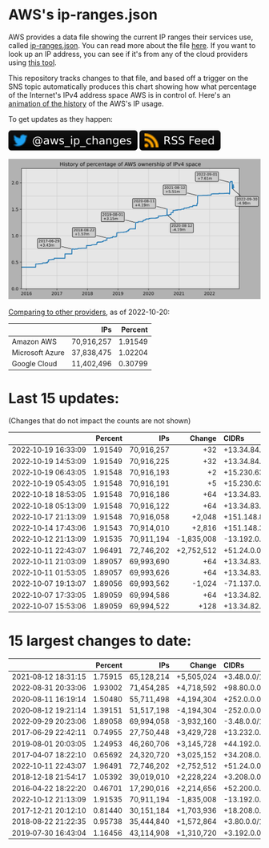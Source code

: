 # AWS's ip-ranges.json

AWS provides a data file showing the current IP ranges their
services use, called [ip-ranges.json](https://ip-ranges.amazonaws.com/ip-ranges.json).
You can read more about the file [here](https://docs.aws.amazon.com/general/latest/gr/aws-ip-ranges.html).
If you want to look up an IP address, you can see if it's from any of the cloud providers using [this tool](https://cloud-ips.s3-us-west-2.amazonaws.com/index.html).

This repository tracks changes to that file, and based off a trigger on the SNS topic 
automatically produces this chart showing how what percentage of the Internet's IPv4 
address space AWS is in control of.  Here's an 
[animation of the history](https://youtu.be/Su25yl7eol8) of the AWS's IP usage.

To get updates as they happen:

[![@aws_ip_changes on twitter](images/twitter_badge.svg)](https://twitter.com/aws_ip_changes) [![RSS Icon](images/rss_badge.svg)](https://raw.githubusercontent.com/seligman/aws-ip-ranges/master/rss.xml)

![History of AWS](history_count.svg)

[Comparing to other providers](https://github.com/seligman/cloud_sizes), as of 2022-10-20:

| | IPs | Percent |
| --- | ---: | ---: |
| Amazon AWS | 70,916,257 | 1.91549 |
| Microsoft Azure | 37,838,475 | 1.02204 |
| Google Cloud | 11,402,496 | 0.30799 |


# Last 15 updates:

(Changes that do not impact the counts are not shown)

| | Percent | IPs | Change | CIDRs |
| :--- | ---: | ---: | ---: | :--- |
| 2022&#8209;10&#8209;19&nbsp;16:33:09 | 1.91549 | 70,916,257 | +32 | +13.34.84.32/27 |
| 2022&#8209;10&#8209;19&nbsp;14:53:09 | 1.91549 | 70,916,225 | +32 | +13.34.84.0/27 |
| 2022&#8209;10&#8209;19&nbsp;06:43:05 | 1.91548 | 70,916,193 | +2 | +15.230.63.2/32,&nbsp;+15.230.63.6/32 |
| 2022&#8209;10&#8209;19&nbsp;05:43:05 | 1.91548 | 70,916,191 | +5 | +15.230.63.0/31,&nbsp;+15.230.63.4/31,&nbsp;+15.230.63.3/32 |
| 2022&#8209;10&#8209;18&nbsp;18:53:05 | 1.91548 | 70,916,186 | +64 | +13.34.83.192/26 |
| 2022&#8209;10&#8209;18&nbsp;05:13:09 | 1.91548 | 70,916,122 | +64 | +13.34.83.128/26 |
| 2022&#8209;10&#8209;17&nbsp;21:13:09 | 1.91548 | 70,916,058 | +2,048 | +151.148.8.0/21 |
| 2022&#8209;10&#8209;14&nbsp;17:43:06 | 1.91543 | 70,914,010 | +2,816 | +151.148.32.0/21,&nbsp;+151.148.40.0/23,&nbsp;+15.230.95.0/24 |
| 2022&#8209;10&#8209;12&nbsp;21:13:09 | 1.91535 | 70,911,194 | -1,835,008 | -13.192.0.0/13,&nbsp;-16.28.0.0/14,&nbsp;-40.172.0.0/14,&nbsp;... |
| 2022&#8209;10&#8209;11&nbsp;22:43:07 | 1.96491 | 72,746,202 | +2,752,512 | +51.24.0.0/13,&nbsp;+57.104.0.0/13,&nbsp;+51.20.0.0/14,&nbsp;... |
| 2022&#8209;10&#8209;11&nbsp;21:03:09 | 1.89057 | 69,993,690 | +64 | +13.34.83.64/26 |
| 2022&#8209;10&#8209;11&nbsp;01:53:05 | 1.89057 | 69,993,626 | +64 | +13.34.83.0/26 |
| 2022&#8209;10&#8209;07&nbsp;19:13:07 | 1.89056 | 69,993,562 | -1,024 | -71.137.0.0/22 |
| 2022&#8209;10&#8209;07&nbsp;17:33:05 | 1.89059 | 69,994,586 | +64 | +13.34.82.192/26 |
| 2022&#8209;10&#8209;07&nbsp;15:53:06 | 1.89059 | 69,994,522 | +128 | +13.34.82.64/26,&nbsp;+13.34.82.128/26 |


# 15 largest changes to date:

| | Percent | IPs | Change | CIDRs |
| :--- | ---: | ---: | ---: | :--- |
| 2021&#8209;08&#8209;12&nbsp;18:31:15 | 1.75915 | 65,128,214 | +5,505,024 | +3.48.0.0/12,&nbsp;+35.96.0.0/12,&nbsp;+3.152.0.0/13,&nbsp;... |
| 2022&#8209;08&#8209;31&nbsp;20:33:06 | 1.93002 | 71,454,285 | +4,718,592 | +98.80.0.0/12,&nbsp;+184.32.0.0/12,&nbsp;+13.184.0.0/13,&nbsp;... |
| 2020&#8209;08&#8209;11&nbsp;16:19:14 | 1.50480 | 55,711,498 | +4,194,304 | +252.0.0.0/10 |
| 2020&#8209;08&#8209;12&nbsp;19:21:14 | 1.39151 | 51,517,198 | -4,194,304 | -252.0.0.0/10 |
| 2022&#8209;09&#8209;29&nbsp;20:23:06 | 1.89058 | 69,994,058 | -3,932,160 | -3.48.0.0/12,&nbsp;-35.96.0.0/12,&nbsp;-3.240.0.0/13,&nbsp;... |
| 2017&#8209;06&#8209;29&nbsp;22:42:11 | 0.74955 | 27,750,448 | +3,429,728 | +13.232.0.0/13,&nbsp;+34.240.0.0/13,&nbsp;+35.168.0.0/13,&nbsp;... |
| 2019&#8209;08&#8209;01&nbsp;20:03:05 | 1.24953 | 46,260,706 | +3,145,728 | +44.192.0.0/10,&nbsp;-3.192.0.0/12 |
| 2017&#8209;04&#8209;07&nbsp;18:22:10 | 0.65692 | 24,320,720 | +3,025,152 | +34.208.0.0/12,&nbsp;+34.224.0.0/12,&nbsp;+13.58.0.0/15,&nbsp;... |
| 2022&#8209;10&#8209;11&nbsp;22:43:07 | 1.96491 | 72,746,202 | +2,752,512 | +51.24.0.0/13,&nbsp;+57.104.0.0/13,&nbsp;+51.20.0.0/14,&nbsp;... |
| 2018&#8209;12&#8209;18&nbsp;21:54:17 | 1.05392 | 39,019,010 | +2,228,224 | +3.208.0.0/12,&nbsp;+3.224.0.0/12,&nbsp;+13.48.0.0/15 |
| 2016&#8209;04&#8209;22&nbsp;18:22:20 | 0.46701 | 17,290,016 | +2,214,656 | +52.200.0.0/13,&nbsp;+52.208.0.0/13,&nbsp;+52.36.0.0/14,&nbsp;... |
| 2022&#8209;10&#8209;12&nbsp;21:13:09 | 1.91535 | 70,911,194 | -1,835,008 | -13.192.0.0/13,&nbsp;-16.28.0.0/14,&nbsp;-40.172.0.0/14,&nbsp;... |
| 2017&#8209;12&#8209;21&nbsp;20:12:10 | 0.81440 | 30,151,184 | +1,703,936 | +18.208.0.0/13,&nbsp;+18.204.0.0/14,&nbsp;+18.224.0.0/14,&nbsp;... |
| 2018&#8209;08&#8209;22&nbsp;21:22:35 | 0.95738 | 35,444,840 | +1,572,864 | +3.80.0.0/12,&nbsp;+3.16.0.0/14,&nbsp;+3.40.0.0/14 |
| 2019&#8209;07&#8209;30&nbsp;16:43:04 | 1.16456 | 43,114,908 | +1,310,720 | +3.192.0.0/12,&nbsp;+15.222.0.0/15,&nbsp;+15.236.0.0/15 |
